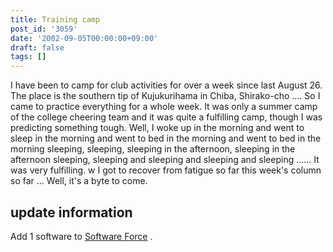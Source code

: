 ```yaml
---
title: Training camp
post_id: '3059'
date: '2002-09-05T00:00:00+09:00'
draft: false
tags: []
---
```


I have been to camp for club activities for over a week since last August 26. The place is the southern tip of Kujukurihama in Chiba, Shirako-cho .... So I came to practice everything for a whole week. It was only a summer camp of the college cheering team and it was quite a fulfilling camp, though I was predicting something tough. Well, I woke up in the morning and went to sleep in the morning and went to bed in the morning and went to bed in the morning sleeping, sleeping, sleeping in the afternoon, sleeping in the afternoon sleeping, sleeping and sleeping and sleeping and sleeping ...... It was very fulfilling. w I got to recover from fatigue so far this week's column so far ... Well, it's a byte to come.

## update information

Add 1 software to [Software Force](/category/products/apps) .